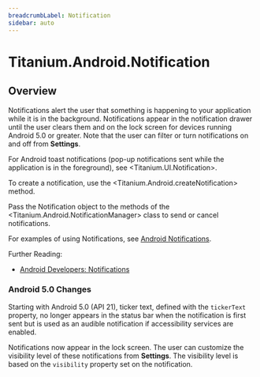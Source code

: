 ```yaml
---
breadcrumbLabel: Notification
sidebar: auto
---
```


# Titanium.Android.Notification

<ProxySummary/>

## Overview

Notifications alert the user that something is happening to your application while it is
in the background. Notifications appear in the notification drawer until the user
clears them and on the lock screen for devices running Android 5.0 or greater.
Note that the user can filter or turn notifications on and off from **Settings**.

For Android toast notifications (pop-up notifications sent while the application is in the
foreground), see <Titanium.UI.Notification>.

To create a notification, use the <Titanium.Android.createNotification> method.

Pass the Notification object to the methods of the <Titanium.Android.NotificationManager> class
to send or cancel notifications.

For examples of using Notifications, see [Android Notifications](#!/guide/Android_Notifications).

Further Reading:

  * [Android Developers: Notifications](https://developer.android.com/design/patterns/notifications.html)

### Android 5.0 Changes

Starting with Android 5.0 (API 21), ticker text, defined with the `tickerText` property,
no longer appears in the status bar when the notification is first sent but is used as an
audible notification if accessibility services are enabled.

Notifications now appear in the lock screen.  The user can customize the visibility level of
these notifications from **Settings**.  The visibility level is based on the `visibility`
property set on the notification.

<ApiDocs/>
